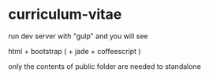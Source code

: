 # curriculum-vitae

run dev server with "gulp" and you will see

html + bootstrap ( + jade + coffeescript )

only the contents of public folder are needed to standalone